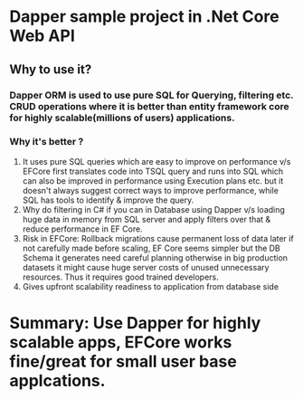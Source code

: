 # Dapper sample project in .Net Core Web API
## Why to use it?
### Dapper ORM is used to use pure SQL for Querying, filtering etc. CRUD operations where it is better than entity framework core for highly scalable(millions of users) applications.

### Why it's better ?
1. It uses pure SQL queries which are easy to improve on performance v/s EFCore first translates code into TSQL query
and runs into SQL which can also be improved in performance using Execution plans etc. but it doesn't always suggest
correct ways to improve performance, while SQL has tools to identify & improve the query.
2. Why do filtering in C# if you can in Database using Dapper v/s loading huge data in memory from SQL server and apply filters over that & reduce performance in EF Core.
3. Risk in EFCore: Rollback migrations cause permanent loss of data later if not carefully made before scaling, EF Core seems simpler but the DB Schema it generates need careful planning otherwise in big production datasets it might cause huge server costs of unused unnecessary resources. Thus it requires good trained developers.
4. Gives upfront scalability readiness to application from database side

# Summary: Use Dapper for highly scalable apps, EFCore works fine/great for small user base applcations.